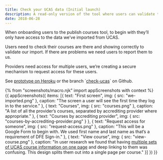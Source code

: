 ```yaml
---
title: Check your UCAS data (Initial launch)
description: A read-only version of the tool where users can validate their imported courses and request access for users.
date: 2018-06-28
---
```

When onboarding users to the publish courses tool, to begin with they’ll only have access to the data we’ve imported from UCAS.

Users need to check their courses are there and showing correctly to validate our import. If there are problems we need users to report them to us.

Providers need access for multiple users, we’re creating a secure mechanism to request access for these users.

See [prototype on Heroku](https://publish-courses-check-ucas.herokuapp.com/we-imported) or the [](#)branch \`[check-ucas](https://github.com/fofr/manage-courses-prototype/tree/check-ucas)\` on Github.

{% from "screenshots/macro.njk" import appScreenshots with context %}
{{ appScreenshots({
  items: [{
    text: "First screen",
    img: { src: "we-imported.png" },
    caption: "The screen a user will see the first time they log in to the service."
  }, {
    text: "Courses",
    img: { src: "courses.png" },
    caption: "A list of all the provider’s courses, separated by accrediting provider where appropriate."
  }, {
    text: "Courses by accrediting provider",
    img: { src: "courses-by-accrediting-provider.png" }
  }, {
    text: "Request access for someone",
    img: { src: "request-access.png" },
    caption: "This will be a Google Form to begin with. We used first name and last name as that’s a requirement of DFE Sign-in."
  }, {
    text: "View course",
    img: { src: "view-course.png" },
    caption: "In user research we found that having [multiple sets of UCAS course information on one page](/publish-teacher-training-courses/school-direct-view#course-details-from-ucas) and deep linking to them was confusing. This design splits them out into a single page per course."
  }]
}) }}
